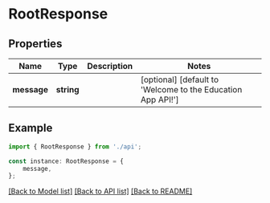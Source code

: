 # RootResponse


## Properties

Name | Type | Description | Notes
------------ | ------------- | ------------- | -------------
**message** | **string** |  | [optional] [default to 'Welcome to the Education App API!']

## Example

```typescript
import { RootResponse } from './api';

const instance: RootResponse = {
    message,
};
```

[[Back to Model list]](../README.md#documentation-for-models) [[Back to API list]](../README.md#documentation-for-api-endpoints) [[Back to README]](../README.md)
